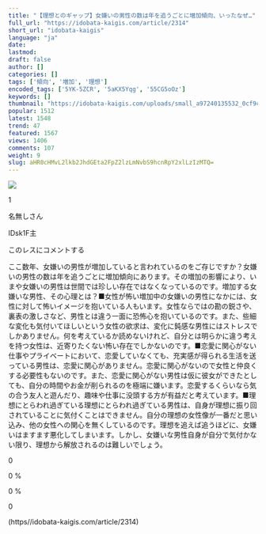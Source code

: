 ```yaml
---
title: "【理想とのギャップ】女嫌いの男性の数は年を追うごとに増加傾向、いったなぜ…"
full_url: "https://idobata-kaigis.com/article/2314"
short_url: "idobata-kaigis"
language: "ja"
date: 
lastmod: 
draft: false
author: []
categories: []
tags: ['傾向', '増加', '理想']
encoded_tags: ['5YK-5ZCR', '5aKX5Yqg', '55CG5oOz']
keywords: []
thumbnail: "https://idobata-kaigis.com/uploads/small_a97240135532_0cf9cc2047.jpg"
popular: 1512
latest: 1548
trend: 47
featured: 1567
views: 1406
comments: 107
weight: 9
slug: aHR0cHMvL2lkb2JhdGEta2FpZ2lzLmNvbS9hcnRpY2xlLzIzMTQ=
---
```


![](https://idobata-kaigis.com/uploads/small_a97240135532_0cf9cc2047.jpg)

<div><p class='text-pink-100 text-sm'><p class='mr-2'>1</p><p class='mr-2'>名無しさん</p><p class='hidden xlinline-block'>IDsk1F主</p></p><p class='flex items-center text-gray-400'><p class='text-xs mdtext-sm hovercursor-pointer'>このレスにコメントする</p></p><p class='tracking-wide break-all text-lg'>ここ数年、女嫌いの男性が増加していると言われているのをご存じですか？女嫌いの男性の数は年を追うごとに増加傾向にあります。その増加の影響により、いまや女嫌いの男性は世間では珍しい存在ではなくなっているのです。増加する女嫌いな男性、その心理とは？■女性が怖い増加中の女嫌いの男性になかには、女性に対して怖いイメージを抱いている人もいます。女性ならではの勘の鋭さや、裏表の激しさなど、男性とは違う一面に恐怖心を抱いているのです。また、些細な変化も気付いてほしいという女性の欲求は、変化に鈍感な男性にはストレスでしかありません。何を考えているか読めないけれど、自分とは明らかに違う考えを持つ女性は、近寄りたくない怖い存在でしかないのです。■恋愛に関心がない仕事やプライベートにおいて、恋愛していなくても、充実感が得られる生活を送っている男性は、恋愛に関心がありません。恋愛に関心がないので女性と仲良くする必要性もないのです。また、恋愛に関心がない男性は仮に彼女ができたとしても、自分の時間やお金が削られるのを極端に嫌います。恋愛するくらいなら気の合う友人と遊んだり、趣味や仕事に没頭する方が有益だと考えています。■理想にとらわれ過ぎている理想にとらわれ過ぎている男性は、自身が理想に振り回されていることに気付くことはできません。自分の理想の女性像が一番だと思い込み、他の女性への関心を無くしているのです。理想を追えば追うほどに、女嫌いはますます悪化してしまいます。しかし、女嫌いな男性自身が自分で気付かない限り、理想から解放されるのは難しいでしょう。</p><p class='flex items-center mr-2 hovercursor-pointer'><p class='pl-1 text-sm mdtext-base'>0</p></p><p class=' w-full h-full bg-gray-200 absolute '></p><p class='text-white text-xs text-center'>0 %</p><p class='text-white text-xs text-center'>0 %</p><p class='flex items-center mr-2 hovercursor-pointer'><p class='pl-1 text-sm mdtext-base'>0</p></p></div>

(https//idobata-kaigis.com/article/2314)
